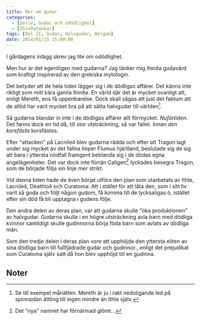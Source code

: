 ```yaml
---
title: Mer om gudar
categories:
  - [Serie, Gudar och odödlighet]
  - [Ihinðatankar]
tags: [Del II, Gudar, Halvgudar, Helgon]
date: 2014/01/15 15:00:00
---
```

I gårdagens inlägg skrev jag lite om odödlighet.

Men hur är det egentligen med gudarna? Jag tänker mig Ihinða gudavärd som kraftigt inspirerad av den grekiska mytologin.

Det betyder att de hela tiden lägger sig i de dödligas affärer. Det känns inte riktigt som mitt kära gamla Ihinða. En värld där det är mycket ovanligt att, enligt Mereth, ens få uppenbarelse. Dock skall sägas att just det faktum att de alltid har varit mycket bra på att sätta halvgudar till världen[^1].

Så gudarna blandar in inte i de dödligas affärer allt förmycket. _Nuförtiden_. Det fanns dock en tid då, till stor utsträckning, så var fallet. Innan _den korsfästa_ korsfästes.

Efter "attacken" på Lacnileð blev gudarna rädda och efter att Tragon lagt under sig mycket av det fallna Imper Flumus hjärtland, beslutade sig de sig att bara i yttersta nödfall framgent beblanda sig i de dödas egna angelägenheter. Det var dock inte förrän Caligen[^2] lyckades besegra Tragon, som de började följa sin linje mer strikt.

Vid denna tiden hade de även börjat utföra den plan som utarbetats av Ithle, Lacnileð, Déathloð och Curatoma: Att i stället för att låta den, som i sitt liv varit så goda och följt någon gudom, få komma till de lycksaligas ö, istället efter sin död få bli upptagna i gudens följe.

Den andra delen av deras plan, var att gudarna skulle "öka produktionen" av halvgudar. Gudarna skulle i en högre utsträckning avla barn med dödliga kvinnor samtidigt skulle gudinnorna börja föda barn som avlats av dödliga män.

Som den tredje delen i deras plan vore att upphöjda den yttersta eliten av sina dödliga barn till fullfjädrade gudar och gudinnor., enligt det prejudikat som Curatoma själv satt då hon blev upphöjd till en gudinna.

## Noter
[^1]: Se till exempel månätten. Mereth är ju i rakt nedstigande led på spinnsidan ättling till ingen mindre än Ithle själv.
[^2]: Det "nya" namnet har förnärmad glömt...
